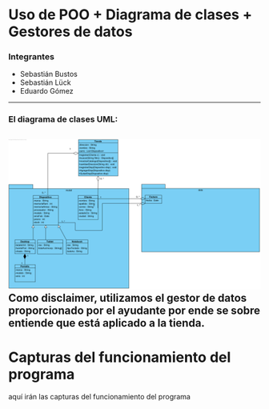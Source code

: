# Uso de POO + Diagrama de clases + Gestores de datos
### Integrantes
- Sebastián Bustos
- Sebastián Lück
- Eduardo Gómez
---

### El diagrama de clases UML:
![Diagrama uml](assets/Tienda.png)
Como disclaimer, utilizamos el gestor de datos proporcionado por el ayudante por ende se sobre entiende que está aplicado a la tienda.
--
# Capturas del funcionamiento del programa
aquí irán las capturas del funcionamiento del programa